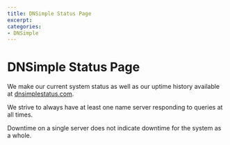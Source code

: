 ```yaml
---
title: DNSimple Status Page
excerpt: 
categories:
- DNSimple
---
```


# DNSimple Status Page

We make our current system status as well as our uptime history available at [dnsimplestatus.com](http://dnsimplestatus.com).

We strive to always have at least one name server responding to queries at all times.

<note>
Downtime on a single server does not indicate downtime for the system as a whole.
</note>
